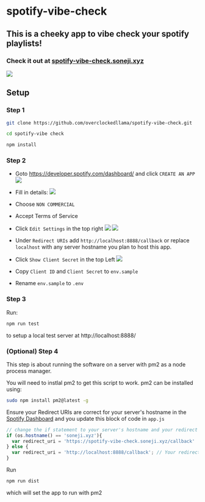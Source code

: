 # spotify-vibe-check

## This is a cheeky app to vibe check your spotify playlists!

### Check it out at [spotify-vibe-check.soneji.xyz](https://spotify-vibe-check.soneji.xyz)

![](assets/screenshot.png)

## Setup

### Step 1

```sh
git clone https://github.com/overclockedllama/spotify-vibe-check.git

cd spotify-vibe check

npm install
```

### Step 2

 - Goto https://developer.spotify.com/dashboard/ and click `CREATE AN APP`
 ![](assets/create.png)

 - Fill in details:
![](assets/details.png)

 - Choose `NON COMMERCIAL`

 - Accept Terms of Service

 - Click `Edit Settings` in the top right
 ![](assets/secret.png)
![](assets/callback.png)

 - Under `Redirect URIs` add `http://localhost:8888/callback` or replace `localhost` with any server hostname you plan to host this app. 

 - Click `Show Client Secret` in the top Left
 ![](assets/secret.png)

 - Copy `Client ID` and `Client Secret` to `env.sample`

 - Rename `env.sample` to `.env`

### Step 3
Run:
```sh
npm run test
```
to setup a local test server at http://localhost:8888/ 

### (Optional) Step 4

This step is about running the software on a server with pm2 as a node process manager. 

You will need to instlal pm2 to get this script to work. pm2 can be installed using:
```sh
sudo npm install pm2@latest -g
```

Ensure your Redirect URIs are correct for your server's hostname in the [Spotify Dashboard](https://developer.spotify.com/dashboard/) and you update this block of code in `app.js`

```js
// change the if statement to your server's hostname and your redirect url you've set in spotify developer settings
if (os.hostname() == 'soneji.xyz'){
  var redirect_uri = 'https://spotify-vibe-check.soneji.xyz/callback'
} else {
  var redirect_uri = 'http://localhost:8888/callback'; // Your redirect uri
}
```

Run
```sh
npm run dist
```
which will set the app to run with pm2
